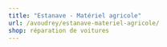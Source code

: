 ```yaml
---
title: "Estanave - Matériel agricole"
url: /avoudrey/estanave-materiel-agricole/
shop: réparation de voitures
---
```

